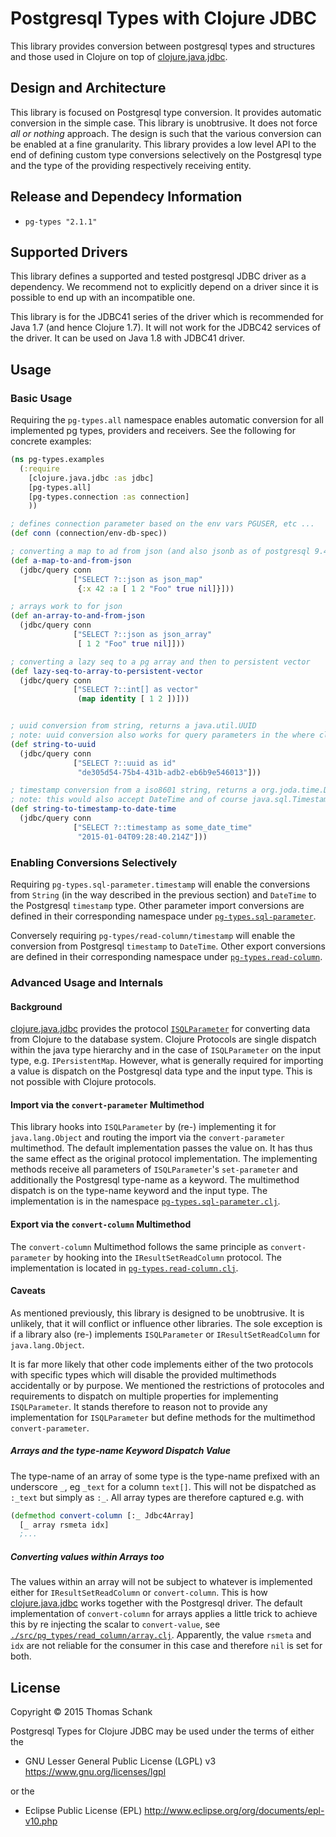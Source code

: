 # Postgresql Types with Clojure JDBC

This library provides conversion between postgresql types and
structures and those used in Clojure on top of [clojure.java.jdbc][].

## Design and Architecture

This library is focused on Postgresql type conversion. It provides automatic
conversion in the simple case. This library is unobtrusive. It does not force
*all or nothing* approach. The design is such that the various conversion can
be enabled at a fine granularity. This library provides a low level API to the
end of defining custom type conversions selectively on the Postgresql type and
the type of the providing respectively receiving entity.



## Release and Dependecy Information

*  `pg-types "2.1.1"`

## Supported Drivers

This library defines a supported and tested postgresql JDBC driver as
a dependency. We recommend not to explicitly depend on a driver since it is
possible to end up with an incompatible one.

This library is for the JDBC41 series of the driver which is recommended for
Java 1.7 (and hence Clojure 1.7). It will not work for the JDBC42 services of
the driver. It can be used on Java 1.8 with JDBC41 driver.


## Usage

### Basic Usage

Requiring the `pg-types.all` namespace enables automatic conversion for all
implemented pg types, providers and receivers. See the following for concrete
examples:

```clojure
(ns pg-types.examples
  (:require
    [clojure.java.jdbc :as jdbc]
    [pg-types.all]
    [pg-types.connection :as connection]
    ))

; defines connection parameter based on the env vars PGUSER, etc ...
(def conn (connection/env-db-spec))

; converting a map to ad from json (and also jsonb as of postgresql 9.4)
(def a-map-to-and-from-json
  (jdbc/query conn
              ["SELECT ?::json as json_map"
               {:x 42 :a [ 1 2 "Foo" true nil]}]))

; arrays work to for json
(def an-array-to-and-from-json
  (jdbc/query conn
              ["SELECT ?::json as json_array"
               [ 1 2 "Foo" true nil]]))

; converting a lazy seq to a pg array and then to persistent vector
(def lazy-seq-to-array-to-persistent-vector
  (jdbc/query conn
              ["SELECT ?::int[] as vector"
               (map identity [ 1 2 ])]))


; uuid conversion from string, returns a java.util.UUID
; note: uuid conversion also works for query parameters in the where clause
(def string-to-uuid
  (jdbc/query conn
              ["SELECT ?::uuid as id"
               "de305d54-75b4-431b-adb2-eb6b9e546013"]))

; timestamp conversion from a iso8601 string, returns a org.joda.time.DateTime as used with clj-time
; note: this would also accept DateTime and of course java.sql.Timestamp as input
(def string-to-timestamp-to-date-time
  (jdbc/query conn
              ["SELECT ?::timestamp as some_date_time"
               "2015-01-04T09:28:40.214Z"]))
```

### Enabling Conversions Selectively

Requiring `pg-types.sql-parameter.timestamp` will enable the conversions from
`String` (in the way described in the previous section) and `DateTime` to the
Postgresql `timestamp` type. Other parameter import conversions are defined in
their corresponding namespace under [`pg-types.sql-parameter`][].

Conversely requiring `pg-types/read-column/timestamp` will enable the
conversion from Postgresql `timestamp` to `DateTime`. Other export
conversions are defined in their corresponding namespace under
[`pg-types.read-column`][].


### Advanced Usage and Internals

#### Background

[clojure.java.jdbc][] provides the protocol [`ISQLParameter`][] for converting
data from Clojure to the database system. Clojure Protocols are single dispatch
within the java type hierarchy and in the case of `ISQLParameter` on the input
type, e.g. `IPersistentMap`. However, what is generally required for importing
a value is dispatch on the Postgresql data type and the input type.  This is
not possible with Clojure protocols.

#### Import via the `convert-parameter` Multimethod

This library hooks into `ISQLParameter` by (re-) implementing it for
`java.lang.Object` and routing the import via the `convert-parameter`
multimethod. The default implementation passes the value on. It has thus the
same effect as the original protocol implementation. The implementing methods
receive all parameters of `ISQLParameter`'s `set-parameter` and additionally the
Postgresql type-name as a keyword. The multimethod dispatch is on the type-name
keyword and the input type. The implementation is in the namespace
[`pg-types.sql-parameter.clj`][].



#### Export via the `convert-column` Multimethod

The `convert-column` Multimethod follows the same principle as
`convert-parameter` by hooking into the `IResultSetReadColumn` protocol.
The implementation is located in [`pg-types.read-column.clj`][].

#### Caveats

As mentioned previously, this library is designed to be unobtrusive. It is
unlikely, that it will conflict or influence other libraries. The sole
exception is if a library also (re-) implements `ISQLParameter` or
`IResultSetReadColumn` for `java.lang.Object`.

It is far more likely that other code implements either of the two protocols
with specific types which will disable the provided multimethods accidentally
or by purpose. We mentioned the restrictions of protocoles and requirements to
dispatch on multiple properties for implementing `ISQLParameter`. It stands
therefore to reason not to provide any implementation for `ISQLParameter` but
define methods for the multimethod `convert-parameter`.



##### Arrays and the type-name Keyword Dispatch Value

The type-name of an array of some type is the type-name prefixed with an
underscore `_`, eg `_text` for a column `text[]`. This will not be dispatched
as `:_text` but simply as `:_`. All array types are therefore captured e.g.
with

```clojure
(defmethod convert-column [:_ Jdbc4Array]
  [_ array rsmeta idx]
  ;...
```


##### Converting values within Arrays too

The values within an array will not be subject to whatever is
implemented either for `IResultSetReadColumn` or `convert-column`. This
is how [clojure.java.jdbc][] works together with the Postgresql driver.
The default implementation of `convert-column` for arrays applies a
little trick to achieve this by re injecting the scalar to
`convert-value`, see [`./src/pg_types/read_column/array.clj`][].
Apparently, the value `rsmeta` and `idx` are not reliable for the
consumer in this case and therefore `nil` is set for both.

  [`./src/pg_types/read_column/array.clj`]: ./src/pg_types/read_column/array.clj




## License

Copyright © 2015 Thomas Schank


 Postgresql Types for Clojure JDBC  may be used under the terms of either the

 * GNU Lesser General Public License (LGPL) v3
   https://www.gnu.org/licenses/lgpl

or the

 * Eclipse Public License (EPL)
   http://www.eclipse.org/org/documents/epl-v10.php


  [`ISQLParameter`]: http://clojure.github.io/java.jdbc/#clojure.java.jdbc/ISQLParameter
  [`pg-types.read-column.clj`]: ./src/pg_types/read_column.clj
  [`pg-types.read-column`]: ./src/pg_types/read_column/
  [`pg-types.sql-parameter.clj`]: ./src/pg_types/sql_parameter.clj
  [`pg-types.sql-parameter`]: ./src/pg_types/sql_parameter/
  [clojure.java.jdbc]: https://github.com/clojure/java.jdbc
